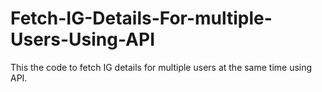 # Fetch-IG-Details-For-multiple-Users-Using-API
This the code to fetch IG details for multiple users at the same time using API.
